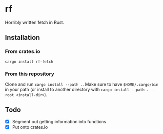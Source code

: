# rf
Horribly written fetch in Rust.

## Installation

### From crates.io
`cargo install rf-fetch`

### From this repository
Clone and run `cargo install --path .`.
Make sure to have `$HOME/.cargo/bin` in your path (or install to another directory with `cargo install --path . --root <install-dir>`).

## Todo
- [x] Segment out getting information into functions
- [x] Put onto crates.io
